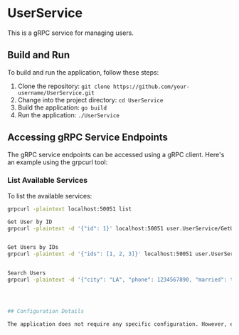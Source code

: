 # UserService

This is a gRPC service for managing users.

## Build and Run

To build and run the application, follow these steps:

1. Clone the repository: `git clone https://github.com/your-username/UserService.git`
2. Change into the project directory: `cd UserService`
3. Build the application: `go build`
4. Run the application: `./UserService`

## Accessing gRPC Service Endpoints

The gRPC service endpoints can be accessed using a gRPC client. Here's an example using the grpcurl tool:

### List Available Services

To list the available services:

```sh
grpcurl -plaintext localhost:50051 list

Get User by ID
grpcurl -plaintext -d '{"id": 1}' localhost:50051 user.UserService/GetUserByID


Get Users by IDs
grpcurl -plaintext -d '{"ids": [1, 2, 3]}' localhost:50051 user.UserService/GetUsersByID


Search Users
grpcurl -plaintext -d '{"city": "LA", "phone": 1234567890, "married": true}' localhost:50051 user.UserService/SearchUsers




## Configuration Details

The application does not require any specific configuration. However, ensure that port 50051 is available for the gRPC server to listen on.

